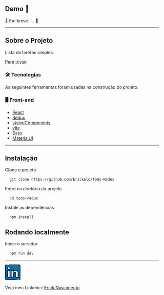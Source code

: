 ## Demo 📸

🚧 Em breve .... 🚧

---

## Sobre o Projeto

Lista de tarefas simples.

[Para testar](https://erick-nascimento-todo-redux.vercel.app)

### 🛠 Tecnologias

As seguintes ferramentas foram usadas na construção do projeto:


### 🖥️​ Front-end

- [React](https://reactjs.org/)
- [Redux](https://redux.js.org/)
- [styledComponents](https://styled-components.com/)
- [vite](https://vitejs.dev/)
- [Sass](https://sass-lang.com/)
- [MaterialUI](https://mui.com/material-ui/getting-started/overview/)
---
## Instalação

Clone o projeto

```bash
  git clone https://github.com/ErickElc/Todo-Redux
```

Entre no diretório do projeto

```bash
  cd todo-redux
```

Instale as dependências

```bash
  npm install
```
## Rodando localmente

Inicie o servidor

```bash
  npm run dev
```

---

<a href="https://www.linkedin.com/in/erick-nascimento-1926a8231/">
<img src="./.github/linkedin.png" alt="linkedin" height="50"></a>
<br />

Veja meu Linkedin: [Erick Nascimento](https://www.linkedin.com/in/erick-nascimento-1926a8231/)